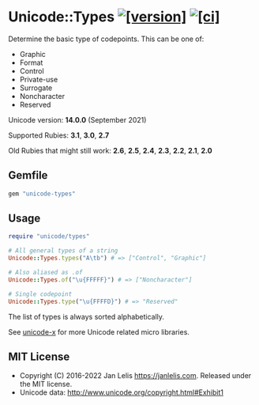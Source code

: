 # Unicode::Types [![[version]](https://badge.fury.io/rb/unicode-types.svg)](https://badge.fury.io/rb/unicode-types)  [![[ci]](https://github.com/janlelis/unicode-types/workflows/Test/badge.svg)](https://github.com/janlelis/unicode-types/actions?query=workflow%3ATest)

Determine the basic type of codepoints. This can be one of:

- Graphic
- Format
- Control
- Private-use
- Surrogate
- Noncharacter
- Reserved

Unicode version: **14.0.0** (September 2021)

Supported Rubies: **3.1**, **3.0**, **2.7**

Old Rubies that might still work: **2.6**, **2.5**, **2.4**, **2.3**, **2.2**, **2.1**, **2.0**

## Gemfile

```ruby
gem "unicode-types"
```

## Usage

```ruby
require "unicode/types"

# All general types of a string
Unicode::Types.types("A\tb") # => ["Control", "Graphic"]

# Also aliased as .of
Unicode::Types.of("\u{FFFFF}") # => ["Noncharacter"]

# Single codepoint
Unicode::Types.type("\u{FFFFD}") # => "Reserved"
```

The list of types is always sorted alphabetically.

See [unicode-x](https://github.com/janlelis/unicode-x) for more Unicode related micro libraries.

## MIT License

- Copyright (C) 2016-2022 Jan Lelis <https://janlelis.com>. Released under the MIT license.
- Unicode data: http://www.unicode.org/copyright.html#Exhibit1
